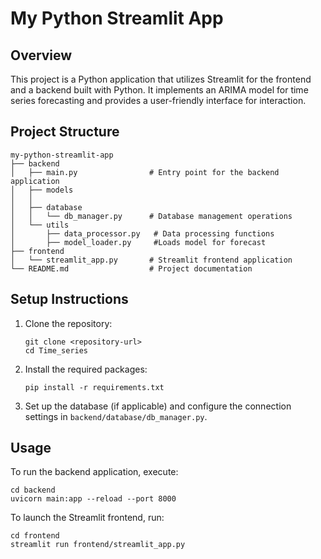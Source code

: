 # My Python Streamlit App

## Overview
This project is a Python application that utilizes Streamlit for the frontend and a backend built with Python. It implements an ARIMA model for time series forecasting and provides a user-friendly interface for interaction.

## Project Structure
```
my-python-streamlit-app
├── backend
│   ├── main.py                # Entry point for the backend application
│   ├── models
│   │      
│   ├── database
│   │   └── db_manager.py      # Database management operations
│   └── utils
│       ├── data_processor.py   # Data processing functions
│       ├── model_loader.py     #Loads model for forecast 
├── frontend
│   └── streamlit_app.py       # Streamlit frontend application
└── README.md                  # Project documentation
```

## Setup Instructions
1. Clone the repository:
   ```
   git clone <repository-url>
   cd Time_series
   ```

2. Install the required packages:
   ```
   pip install -r requirements.txt
   ```

3. Set up the database (if applicable) and configure the connection settings in `backend/database/db_manager.py`.

## Usage
To run the backend application, execute:
```
cd backend
uvicorn main:app --reload --port 8000
```

To launch the Streamlit frontend, run:
```
cd frontend
streamlit run frontend/streamlit_app.py
```
